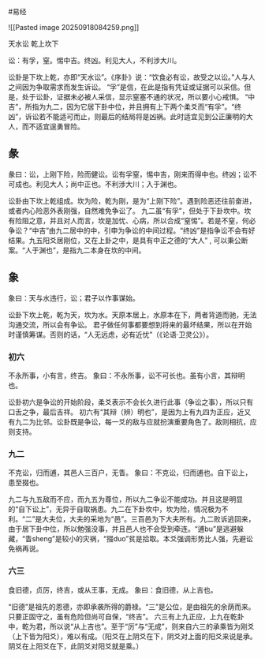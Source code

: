 #易经 

![[Pasted image 20250918084259.png]]


天水讼  乾上坎下


讼：有孚，窒。惕中吉。终凶。利见大人，不利涉大川。

讼卦是下坎上乾，亦即“天水讼”。《序卦》说：“饮食必有讼，故受之以讼。”人与人之间因为争取需求而发生诉讼。
“孚”是信，在此是指有凭证或证据可以采信。但是，处于讼卦，证据未必被人采信，显示窒塞不通的状况，所以要小心戒惧。
“中吉”，所指为九二，因为它居下卦中位，并且拥有上下两个柔爻而“有孚”。“终凶”，诉讼若不能适可而止，则最后的结局将是凶祸。此时适宜见到公正廉明的大人，而不适宜逞勇冒险。

## 彖
彖曰：讼，上刚下险，险而健讼。讼有孚窒，惕中吉，刚来而得中也。终凶；讼不可成也。利见大人；尚中正也。不利涉大川；入于渊也。
 
讼卦由下坎上乾组成。坎为险，乾为刚，是为“上刚下险”。遇到险恶还往前奋进，或者内心险恶外表刚强，自然难免争讼了。
九二虽“有孚”，但处于下卦坎中。坎有险阻之意，并且对人而言，坎是加忧、心病，所以合成“窒惕”。若是不窒，何必争讼？“中吉”由九二居中的中，引申为争讼的中间过程。“终凶”是指争讼不会有好结果。九五阳爻居刚位，又在上卦之中，是具有中正之德的“大人” , 可以秉公断案。“人于渊也”，是指九二本身在坎的中间。


## 象
象曰：天与水违行，讼；君子以作事谋始。
 
讼卦下坎上乾，乾为天，坎为水。天原本居上，水原本在下，两者背道而驰，无法沟通交流，所以会有争讼。
君子做任何事都要想到将来的最坏结果，所以在开始时谨慎筹谋。否则的话，“人无远虑，必有近忧”（《论语·卫灵公》）。



### 初六
不永所事，小有言，终吉。
象曰：不永所事，讼不可长也。虽有小言，其辩明也。

讼卦初六是争讼的开始阶段，柔爻表示不会长久进行此事（争讼之事），所以只有口舌之争，最后吉祥。
初六有“其辩（辨）明也”，是因为上有九四为正应，近又有九二为比邻。讼卦既是争讼，每一爻的敌与应就扮演重要角色了。敌则相抗，应则支持。


### 九二
不克讼，归而逋，其邑人三百户，无眚。
象曰：不克讼，归而逋也。自下讼上，患至掇也。
 
九二与九五敌而不应，而九五为尊位，所以九二争讼不能成功。并且这是明显的“自下讼上”，无异于自取祸患。九二在下卦坎中，坎为险，情况极为不利。“二”是大夫位，大夫的采地为“邑”。三百邑为下大夫所有。九二败诉逃回来，由于居下卦中位，所以勉强没事，并且邑人也不会受到牵连。“逋bu”是逃避躲藏，“眚sheng”是较小的灾祸，“掇duo”贫是拾取。本爻强调形势比人强，先避讼免祸再说。


### 六三
食旧德，贞厉，终吉，或从王事，无成。
象曰：食旧德，从上吉也。
 
“旧德”是祖先的恩德，亦即承袭所得的爵禄。“三”是公位，是由祖先的余荫而来。只要正固守之，虽有危险但尚可自保，“终吉”。
六三有上九正应，上九在乾卦中，乾为君，所以说“从上吉也”。至于“厉”与“无成”，则来自六三的承乘皆为刚爻（上下皆为阳爻），难以有成。（阳爻在上阴爻在下，阴爻对上面的阳爻来说是承。阴爻在上阳爻在下，此阴爻对阳爻就是乘。）








































